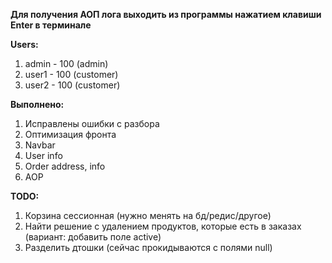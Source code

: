 **Для получения АОП лога выходить из программы нажатием клавиши Enter в терминале**

**Users:**
1) admin - 100 (admin)
2) user1 - 100 (customer)
3) user2 - 100 (customer)

**Выполнено:**
1) Исправлены ошибки с разбора
2) Оптимизация фронта
3) Navbar
4) User info
5) Order address, info
6) AOP

**TODO:**
1) Корзина сессионная (нужно менять на бд/редис/другое)
2) Найти решение с удалением продуктов, которые есть в заказах (вариант: добавить поле active)
3) Разделить дтошки (сейчас прокидываются с полями null)